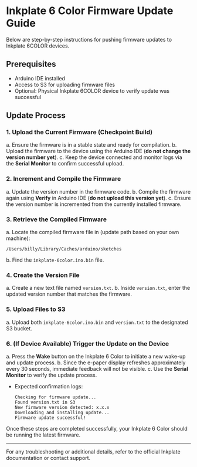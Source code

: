 # Inkplate 6 Color Firmware Update Guide

Below are step-by-step instructions for pushing firmware updates to Inkplate 6COLOR devices.

## Prerequisites
- Arduino IDE installed
- Access to S3 for uploading firmware files
- Optional: Physical Inkplate 6COLOR device to verify update was successful

## Update Process

### 1. Upload the Current Firmware (Checkpoint Build)
a. Ensure the firmware is in a stable state and ready for compilation.
b. Upload the firmware to the device using the Arduino IDE (**do not change the version number yet**).
c. Keep the device connected and monitor logs via the **Serial Monitor** to confirm successful upload.

### 2. Increment and Compile the Firmware
a. Update the version number in the firmware code.
b. Compile the firmware again using **Verify** in Arduino IDE (**do not upload this version yet**).
c. Ensure the version number is incremented from the currently installed firmware.

### 3. Retrieve the Compiled Firmware
a. Locate the compiled firmware file in (update path based on your own machine):
   ```
   /Users/billy/Library/Caches/arduino/sketches
   ```
b. Find the `inkplate-6color.ino.bin` file.

### 4. Create the Version File
a. Create a new text file named `version.txt`.
b. Inside `version.txt`, enter the updated version number that matches the firmware.

### 5. Upload Files to S3
a. Upload both `inkplate-6color.ino.bin` and `version.txt` to the designated S3 bucket.

### 6. (If Device Available) Trigger the Update on the Device
a. Press the **Wake** button on the Inkplate 6 Color to initiate a new wake-up and update process.
b. Since the e-paper display refreshes approximately every 30 seconds, immediate feedback will not be visible.
c. Use the **Serial Monitor** to verify the update process.
- Expected confirmation logs:
  ```
  Checking for firmware update...
  Found version.txt in S3
  New firmware version detected: x.x.x
  Downloading and installing update...
  Firmware update successful!
  ```

Once these steps are completed successfully, your Inkplate 6 Color should be running the latest firmware.

---

For any troubleshooting or additional details, refer to the official Inkplate documentation or contact support.

